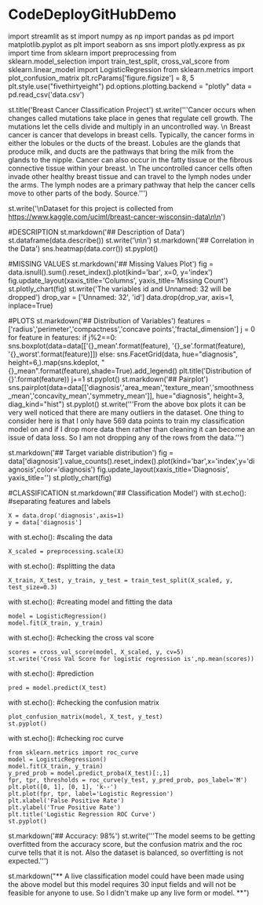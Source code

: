 # CodeDeployGitHubDemo
import streamlit as st
import numpy as np
import pandas as pd
import matplotlib.pyplot as plt
import seaborn as sns
import plotly.express as px
import time
from sklearn import preprocessing
from sklearn.model_selection import train_test_split, cross_val_score
from sklearn.linear_model import LogisticRegression
from sklearn.metrics import plot_confusion_matrix
plt.rcParams['figure.figsize'] = 8, 5
plt.style.use("fivethirtyeight")
pd.options.plotting.backend = "plotly"
data = pd.read_csv('data.csv')

st.title('Breast Cancer Classification Project')
st.write('''Cancer occurs when changes called mutations take place in genes that regulate cell growth. The mutations let the cells divide and multiply in an uncontrolled way.
\n
Breast cancer is cancer that develops in breast cells. Typically, the cancer forms in either the lobules or the ducts of the breast. Lobules are the glands that produce milk, and ducts are the pathways that bring the milk from the glands to the nipple. Cancer can also occur in the fatty tissue or the fibrous connective tissue within your breast.
\n
The uncontrolled cancer cells often invade other healthy breast tissue and can travel to the lymph nodes under the arms. The lymph nodes are a primary pathway that help the cancer cells move to other parts of the body. Source.''')

st.write('\nDataset for this project is collected from https://www.kaggle.com/uciml/breast-cancer-wisconsin-data\n\n')

#DESCRIPTION
st.markdown('## Description of Data')
st.dataframe(data.describe())
st.write('\n\n')
st.markdown('## Correlation in the Data')
sns.heatmap(data.corr())
st.pyplot()

#MISSING VALUES
st.markdown('## Missing Values Plot')
fig = data.isnull().sum().reset_index().plot(kind='bar', x=0, y='index')
fig.update_layout(xaxis_title='Columns', yaxis_title='Missing Count')
st.plotly_chart(fig)
st.write('The variables id and Unnamed: 32 will be dropped')
drop_var = ['Unnamed: 32', 'id']
data.drop(drop_var, axis=1, inplace=True)

#PLOTS
st.markdown('## Distribution of Variables')
features = ['radius','perimeter','compactness','concave points','fractal_dimension']
j = 0
for feature in features:
    if j%2==0:
        sns.boxplot(data=data[['{}_mean'.format(feature), '{}_se'.format(feature), '{}_worst'.format(feature)]])
    else:
        sns.FacetGrid(data, hue="diagnosis", height=6,).map(sns.kdeplot, "{}_mean".format(feature),shade=True).add_legend()
    plt.title('Distribution of {}'.format(feature))
    j+=1
    st.pyplot()
st.markdown('## Pairplot')
sns.pairplot(data=data[['diagnosis','area_mean','texture_mean','smoothness_mean','concavity_mean','symmetry_mean']], hue="diagnosis", height=3, diag_kind="hist")
st.pyplot()
st.write('''From the above box plots it can be very well noticed that there are many outliers in the dataset. One thing to consider
 here is that I only have 569 data points to train my classification model on and if I drop more data
 then rather than cleaning it can become an issue of data loss. So I am not dropping any of the
 rows from the data.''')

st.markdown('## Target variable distribution')
fig = data['diagnosis'].value_counts().reset_index().plot(kind='bar',x='index',y='diagnosis',color='diagnosis')
fig.update_layout(xaxis_title='Diagnosis', yaxis_title='')
st.plotly_chart(fig)

#CLASSIFICATION
st.markdown('## Classification Model')
with st.echo():
    #separating features and labels

    X = data.drop('diagnosis',axis=1)
    y = data['diagnosis']

with st.echo():
    #scaling the data

    X_scaled = preprocessing.scale(X)

with st.echo():
    #splitting the data

    X_train, X_test, y_train, y_test = train_test_split(X_scaled, y, test_size=0.3)

with st.echo():
    #creating model and fitting the data

    model = LogisticRegression()
    model.fit(X_train, y_train)

with st.echo():
    #checking the cross val score

    scores = cross_val_score(model, X_scaled, y, cv=5)
    st.write('Cross Val Score for logistic regression is',np.mean(scores))

with st.echo():
    #prediction

    pred = model.predict(X_test)

with st.echo():
    #checking the confusion matrix

    plot_confusion_matrix(model, X_test, y_test)
    st.pyplot()

with st.echo():
    #checking roc curve

    from sklearn.metrics import roc_curve
    model = LogisticRegression()
    model.fit(X_train, y_train)
    y_pred_prob = model.predict_proba(X_test)[:,1]
    fpr, tpr, thresholds = roc_curve(y_test, y_pred_prob, pos_label='M')
    plt.plot([0, 1], [0, 1], 'k--')
    plt.plot(fpr, tpr, label='Logistic Regression')
    plt.xlabel('False Positive Rate')
    plt.ylabel('True Positive Rate')
    plt.title('Logistic Regression ROC Curve')
    st.pyplot()

st.markdown('## Accuracy: 98%')
st.write('''The model seems to be getting overfitted from the accuracy score, but the confusion
matrix and the roc curve tells that it is not. Also the dataset is balanced, so overfitting is
not expected.''')

st.markdown("** A live classification model could have been made using the above model but this model requires 30 input fields and will not be feasible for anyone to use. So I didn't make up any live form or model. **")
